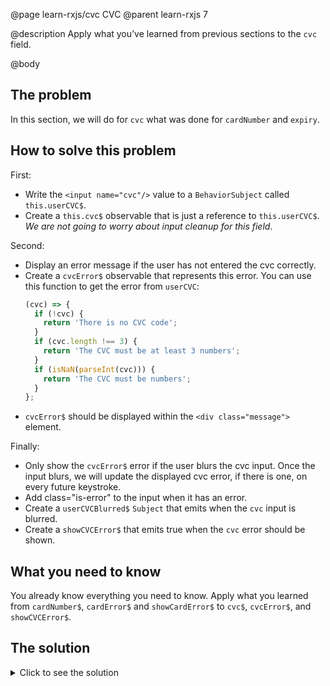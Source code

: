 @page learn-rxjs/cvc CVC
@parent learn-rxjs 7

@description Apply what you’ve learned from previous sections to the `cvc` field.

@body

## The problem

In this section, we will do for `cvc` what was done for `cardNumber` and `expiry`.

## How to solve this problem

First:

- Write the `<input name="cvc"/>` value to a `BehaviorSubject` called `this.userCVC$`.
- Create a `this.cvc$` observable that is just a reference to `this.userCVC$`.
  _We are not going to worry about input cleanup for this field_.

Second:

- Display an error message if the user has not entered the cvc correctly.
- Create a `cvcError$` observable that represents this error. You can use this function
  to get the error from `userCVC`:
  ```typescript
  (cvc) => {
    if (!cvc) {
      return 'There is no CVC code';
    }
    if (cvc.length !== 3) {
      return 'The CVC must be at least 3 numbers';
    }
    if (isNaN(parseInt(cvc))) {
      return 'The CVC must be numbers';
    }
  };
  ```
- `cvcError$` should be displayed within the `<div class="message">` element.

Finally:

- Only show the `cvcError$` error if the user blurs the cvc input. Once the input blurs,
  we will update the displayed cvc error, if there is one, on every future keystroke.
- Add class="is-error" to the input when it has an error.
- Create a `userCVCBlurred$` `Subject` that emits when the `cvc` input is blurred.
- Create a `showCVCError$` that emits true when the `cvc` error should be shown.

## What you need to know

You already know everything you need to know. Apply what you learned from
`cardNumber$`, `cardError$` and `showCardError$` to `cvc$`, `cvcError$`, and `showCVCError$`.

## The solution

<details>
<summary>Click to see the solution</summary>
@sourceref ./7-cvc.html
@codepen
@highlight 102-112,122,142-149,166-167,180-182,only
</details>
